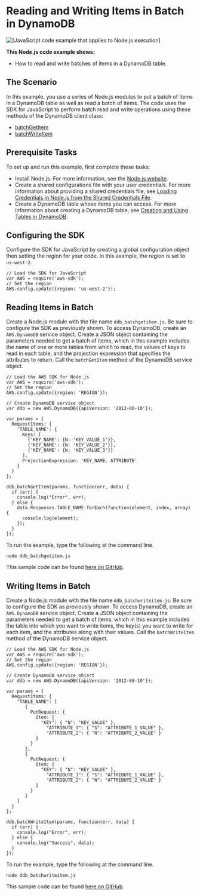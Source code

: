 # Reading and Writing Items in Batch in DynamoDB<a name="dynamodb-example-table-read-write-batch"></a>

![\[JavaScript code example that applies to Node.js execution\]](http://docs.aws.amazon.com/sdk-for-javascript/v2/developer-guide/images/nodeicon.png)

**This Node\.js code example shows:**
+ How to read and write batches of items in a DynamoDB table\.

## The Scenario<a name="dynamodb-example-table-read-write-batch-scenario"></a>

In this example, you use a series of Node\.js modules to put a batch of items in a DynamoDB table as well as read a batch of items\. The code uses the SDK for JavaScript to perform batch read and write operations using these methods of the DynamoDB client class:
+ [batchGetItem](https://docs.aws.amazon.com/AWSJavaScriptSDK/latest/AWS/DynamoDB.html#batchGetItem-property)
+ [batchWriteItem](https://docs.aws.amazon.com/AWSJavaScriptSDK/latest/AWS/DynamoDB.html#batchWriteItem-property)

## Prerequisite Tasks<a name="dynamodb-example-table-read-write-batch-prerequisites"></a>

To set up and run this example, first complete these tasks:
+ Install Node\.js\. For more information, see the [Node\.js website](https://nodejs.org)\.
+ Create a shared configurations file with your user credentials\. For more information about providing a shared credentials file, see [Loading Credentials in Node\.js from the Shared Credentials File](loading-node-credentials-shared.md)\.
+ Create a DynamoDB table whose items you can access\. For more information about creating a DynamoDB table, see [Creating and Using Tables in DynamoDB](dynamodb-examples-using-tables.md)\.

## Configuring the SDK<a name="dynamodb-example-table-read-write-batch-configure-sdk"></a>

Configure the SDK for JavaScript by creating a global configuration object then setting the region for your code\. In this example, the region is set to `us-west-2`\.

```
// Load the SDK for JavaScript
var AWS = require('aws-sdk');
// Set the region 
AWS.config.update({region: 'us-west-2'});
```

## Reading Items in Batch<a name="dynamodb-example-table-read-write-batch-reading"></a>

Create a Node\.js module with the file name `ddb_batchgetitem.js`\. Be sure to configure the SDK as previously shown\. To access DynamoDB, create an `AWS.DynamoDB` service object\. Create a JSON object containing the parameters needed to get a batch of items, which in this example includes the name of one or more tables from which to read, the values of keys to read in each table, and the projection expression that specifies the attributes to return\. Call the `batchGetItem` method of the DynamoDB service object\.

```
// Load the AWS SDK for Node.js
var AWS = require('aws-sdk');
// Set the region 
AWS.config.update({region: 'REGION'});

// Create DynamoDB service object
var ddb = new AWS.DynamoDB({apiVersion: '2012-08-10'});

var params = {
  RequestItems: {
    'TABLE_NAME': {
      Keys: [
        {'KEY_NAME': {N: 'KEY_VALUE_1'}},
        {'KEY_NAME': {N: 'KEY_VALUE_2'}},
        {'KEY_NAME': {N: 'KEY_VALUE_3'}}
      ],
      ProjectionExpression: 'KEY_NAME, ATTRIBUTE'
    }
  }
};

ddb.batchGetItem(params, function(err, data) {
  if (err) {
    console.log("Error", err);
  } else {
    data.Responses.TABLE_NAME.forEach(function(element, index, array) {
      console.log(element);
    });
  }
});
```

To run the example, type the following at the command line\.

```
node ddb_batchgetitem.js
```

This sample code can be found [here on GitHub](https://github.com/awsdocs/aws-doc-sdk-examples/blob/master/javascript/example_code/dynamodb/ddb_batchgetitem.js)\.

## Writing Items in Batch<a name="dynamodb-example-table-read-write-batch-writing"></a>

Create a Node\.js module with the file name `ddb_batchwriteitem.js`\. Be sure to configure the SDK as previously shown\. To access DynamoDB, create an `AWS.DynamoDB` service object\. Create a JSON object containing the parameters needed to get a batch of items, which in this example includes the table into which you want to write items, the key\(s\) you want to write for each item, and the attributes along with their values\. Call the `batchWriteItem` method of the DynamoDB service object\.

```
// Load the AWS SDK for Node.js
var AWS = require('aws-sdk');
// Set the region
AWS.config.update({region: 'REGION'});

// Create DynamoDB service object
var ddb = new AWS.DynamoDB({apiVersion: '2012-08-10'});

var params = {
  RequestItems: {
    "TABLE_NAME": [
       {
         PutRequest: {
           Item: {
             "KEY": { "N": "KEY_VALUE" },
               "ATTRIBUTE_1": { "S": "ATTRIBUTE_1_VALUE" },
               "ATTRIBUTE_2": { "N": "ATTRIBUTE_2_VALUE" }
           }
         }
       },
       {
         PutRequest: {
           Item: {
             "KEY": { "N": "KEY_VALUE" },
               "ATTRIBUTE_1": { "S": "ATTRIBUTE_1_VALUE" },
               "ATTRIBUTE_2": { "N": "ATTRIBUTE_2_VALUE" }
           }
         }
       }
    ]
  }
};

ddb.batchWriteItem(params, function(err, data) {
  if (err) {
    console.log("Error", err);
  } else {
    console.log("Success", data);
  }
});
```

To run the example, type the following at the command line\.

```
node ddb_batchwriteitem.js
```

This sample code can be found [here on GitHub](https://github.com/awsdocs/aws-doc-sdk-examples/blob/master/javascript/example_code/dynamodb/ddb_batchwriteitem.js)\.